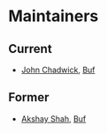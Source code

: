 Maintainers
===========

## Current
* [John Chadwick](https://github.com/jchadwick-buf), [Buf](https://buf.build)

## Former
* [Akshay Shah](https://github.com/akshayjshah), [Buf](https://buf.build)
